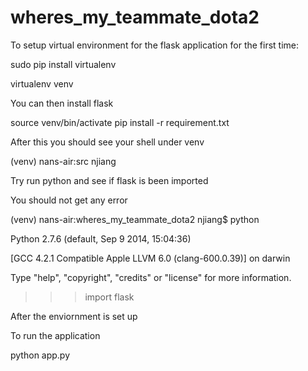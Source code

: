 # wheres_my_teammate_dota2
To setup virtual environment for the flask application
for the first time:

sudo pip install virtualenv

virtualenv venv

You can then install flask

source venv/bin/activate
pip install -r requirement.txt

After this you should see your shell under venv

(venv) nans-air:src njiang

Try run python and see if flask is been imported

You should not get any error

(venv) nans-air:wheres_my_teammate_dota2 njiang$ python

Python 2.7.6 (default, Sep  9 2014, 15:04:36)

[GCC 4.2.1 Compatible Apple LLVM 6.0 (clang-600.0.39)] on darwin

Type "help", "copyright", "credits" or "license" for more information.

>>> import flask

>>>

After the enviornment is set up 

To run the application

python app.py
